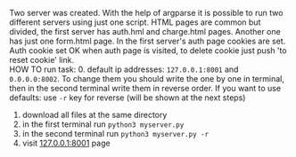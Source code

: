 Two server was created. With the help of argparse it is possible to run two
different servers using just one script.
HTML pages are common but divided, the first server has auth.hml and charge.html
 pages.
Another one has just one form.html page. In the first server's auth page 
cookies are set.
Auth cookie set OK when auth page is visited, to delete cookie just push 
'to reset cookie' link.  
HOW TO run task:
0. default ip addresses: `127.0.0.1:8001` and `0.0.0.0:8002`. To change them you should
write the one by one in terminal, then in the second
 terminal write them in reverse order. If you want to use defaults: 
 use `-r` key for reverse (will be shown at the next steps)
1. download all files at the same directory
2. in the first terminal run `python3 myserver.py`
3. in the second terminal run `python3 myserver.py -r`
4. visit [127.0.0.1:8001](http://127.0.0.1:8001) page
